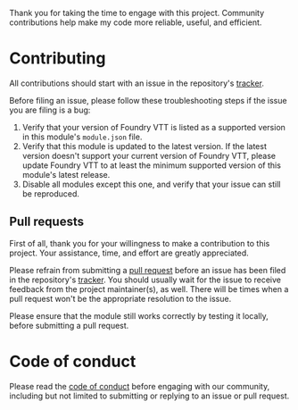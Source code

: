 Thank you for taking the time to engage with this project. Community contributions help make my code more reliable, useful, and efficient.

# Contributing

All contributions should start with an issue in the repository's [tracker](https://github.com/WilStead/FoundryVTT.WhisperAs/issues).

Before filing an issue, please follow these troubleshooting steps if the issue you are filing is a bug:

1. Verify that your version of Foundry VTT is listed as a supported version in this module's `module.json` file.
1. Verify that this module is updated to the latest version. If the latest version doesn't support your current version of Foundry VTT, please update Foundry VTT to at least the minimum supported version of this module's latest release.
1. Disable all modules except this one, and verify that your issue can still be reproduced.

## Pull requests

First of all, thank you for your willingness to make a contribution to this project. Your assistance, time, and effort are greatly appreciated.

Please refrain from submitting a [pull request](https://help.github.com/articles/using-pull-requests) before an issue has been filed in the repository's [tracker](https://github.com/Tavenem/Blazor.MarkdownEditor/issues). You should usually wait for the issue to receive feedback from the project maintainer(s), as well. There will be times when a pull request won't be the appropriate resolution to the issue.

Please ensure that the module still works correctly by testing it locally, before submitting a pull request.

# Code of conduct

Please read the [code of conduct](CODE_OF_CONDUCT.md) before engaging with our community, including but not limited to submitting or replying to an issue or pull request.
